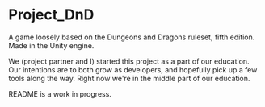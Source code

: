 # Project_DnD
A game loosely based on the Dungeons and Dragons ruleset, fifth edition.
Made in the Unity engine.

We (project partner and I) started this project as a part of our education. Our intentions are to both grow as developers, 
and hopefully pick up a few tools along the way. Right now we're in the middle part of our education. 

README is a work in progress.
